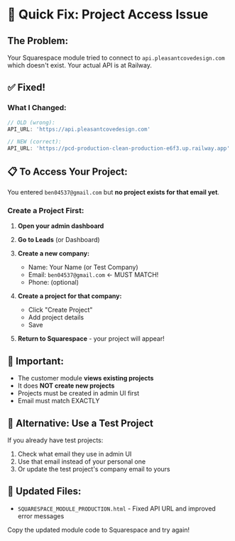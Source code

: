 # 🚨 Quick Fix: Project Access Issue

## The Problem:
Your Squarespace module tried to connect to `api.pleasantcovedesign.com` which doesn't exist. Your actual API is at Railway.

## ✅ Fixed! 

### What I Changed:
```javascript
// OLD (wrong):
API_URL: 'https://api.pleasantcovedesign.com'

// NEW (correct):
API_URL: 'https://pcd-production-clean-production-e6f3.up.railway.app'
```

## 📋 To Access Your Project:

You entered `ben04537@gmail.com` but **no project exists for that email yet**.

### Create a Project First:

1. **Open your admin dashboard**
2. **Go to Leads** (or Dashboard)
3. **Create a new company:**
   - Name: Your Name (or Test Company)
   - Email: `ben04537@gmail.com` ← MUST MATCH!
   - Phone: (optional)

4. **Create a project for that company:**
   - Click "Create Project" 
   - Add project details
   - Save

5. **Return to Squarespace** - your project will appear!

## 🎯 Important:
- The customer module **views existing projects**
- It does **NOT create new projects**
- Projects must be created in admin UI first
- Email must match EXACTLY

## 🔧 Alternative: Use a Test Project

If you already have test projects:
1. Check what email they use in admin UI
2. Use that email instead of your personal one
3. Or update the test project's company email to yours

## 📝 Updated Files:
- `SQUARESPACE_MODULE_PRODUCTION.html` - Fixed API URL and improved error messages

Copy the updated module code to Squarespace and try again!
